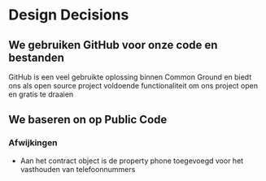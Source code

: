 # Design Decisions

##  We gebruiken GitHub voor onze code en bestanden
GitHub is een veel gebruikte oplossing binnen Common Ground en biedt ons als open source project voldoende functionaliteit om ons project open en gratis te draaien

## We baseren on op Public Code

### Afwijkingen 
- Aan het contract object is de property phone toegevoegd voor het vasthouden van telefoonnummers
